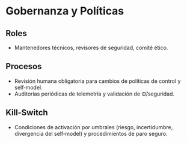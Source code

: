 # Gobernanza y Políticas

## Roles
- Mantenedores técnicos, revisores de seguridad, comité ético.

## Procesos
- Revisión humana obligatoria para cambios de políticas de control y self‑model.
- Auditorías periódicas de telemetría y validación de Φ̂/seguridad.

## Kill‑Switch
- Condiciones de activación por umbrales (riesgo, incertidumbre, divergencia del self‑model) y procedimientos de paro seguro.

